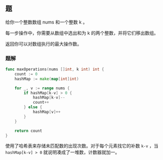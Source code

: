 ## 题
给你一个整数数组 nums 和一个整数 k 。

每一步操作中，你需要从数组中选出和为 k 的两个整数，并将它们移出数组。

返回你可以对数组执行的最大操作数。

### 题解
```go
func maxOperations(nums []int, k int) int {
	count := 0
	hashMap := make(map[int]int)

	for _, v := range nums {
		if hashMap[k-v] > 0 {
			hashMap[k-v]--
			count++
		} else {
			hashMap[v]++
		}
	}

	return count
}
```
使用了哈希表来存储未匹配数的出现次数。对于每个元素找它的补数 `k-v` ，当 `hashMap[k-v] > 0` 就说明凑成了一堆数，计数器就加一。
